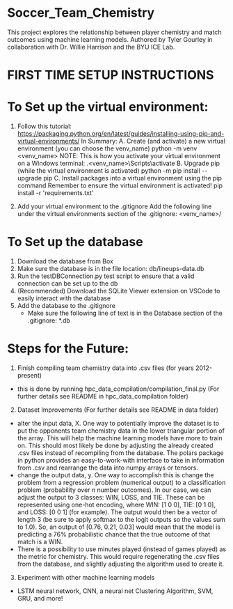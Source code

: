 # Soccer_Team_Chemistry
This project explores the relationship between player chemistry and match outcomes using machine learning models. Authored by Tyler Gourley in collaboration with Dr. Willie Harrison and the BYU ICE Lab.
#
#
# **FIRST TIME SETUP INSTRUCTIONS**
# To Set up the virtual environment:
   1. Follow this tutorial:
     https://packaging.python.org/en/latest/guides/installing-using-pip-and-virtual-environments/
     In Summary:
       A. Create (and activate) a new virtual environment (you can choose the venv_name)
            python -m venv <venv_name>
          NOTE: This is how you activate your virtual environment on a Windows terminal: 
            .\<venv_name>\Scripts\activate
       B. Upgrade pip (while the virtual environment is activated)
            python -m pip install --upgrade pip
       C. Install packages into a virtual environment using the pip command
          Remember to ensure the virtual environment is activated!
            pip install -r 'requirements.txt'
 
   2. Add your virtual environment to the .gitignore
     Add the following line under the virtual environments section of the .gitignore:
           <venv_name>/
 
# To Set up the database
   1. Download the database from Box
   2. Make sure the database is in the file location: db/lineups-data.db
   3. Run the testDBConnection.py test script to ensure that a valid connection can be set up to the db
   4. (Recommended) Download the SQLite Viewer extension on VSCode to easily interact with the database
   5. Add the database to the .gitignore
       - Make sure the following line of text is in the Database section of the .gitignore:
           *.db


# Steps for the Future:
 1. Finish compiling team chemistry data into .csv files (for years 2012-present)
   - this is done by running hpc_data_compilation/compilation_final.py (For further details see README in hpc_data_compilation folder)

 2. Dataset Improvements (For further details see README in data folder)
   - alter the input data, X. One way to potentially improve the dataset is to put the opponents team chemistry data in the lower triangular portion of the array. This will help the machine learning models have more to train on. This should most likely be done by adjusting the already created .csv files instead of recompiling from the database. The polars package in python provides an easy-to-work-with interface to take in information from .csv and rearrange the data into numpy arrays or tensors.
   - change the output data, y. One way to accomplish this is change the problem from a regression problem (numerical output) to a classification problem (probability over *n* number outcomes). In our case, we can adjust the output to 3 classes: WIN, LOSS, and TIE. These can be represented using one-hot encoding, where WIN: [1 0 0], TIE: [0 1 0], and LOSS: [0 0 1] (for example). The output would then be a vector of length 3 (be sure to apply softmax to the logit outputs so the values sum to 1.0). So, an output of [0.76, 0.21, 0.03] would mean that the model is predicting a 76% probabilistic chance that the true outcome of that match is a WIN.
   - There is a possibility to use minutes played (instead of games played) as the metric for chemistry. This would require regenerating the .csv files from the database, and slightly adjusting the algorithm used to create it.

 3. Experiment with other machine learning models
   - LSTM neural network, CNN, a neural net Clustering Algorithm, SVM, GRU, and more!

